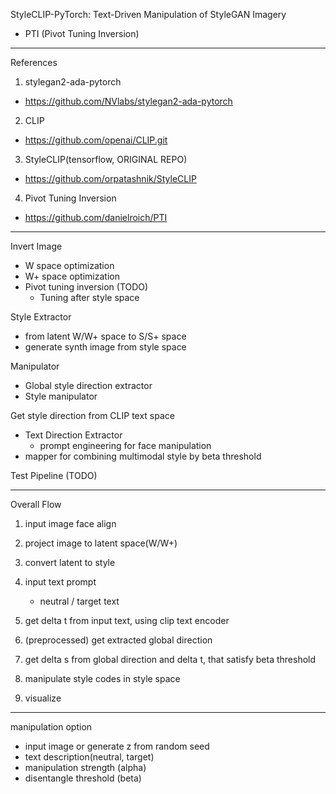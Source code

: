 StyleCLIP-PyTorch: Text-Driven Manipulation of StyleGAN Imagery 
+ PTI (Pivot Tuning Inversion)


--------------
References

1. stylegan2-ada-pytorch
- https://github.com/NVlabs/stylegan2-ada-pytorch

2. CLIP
- https://github.com/openai/CLIP.git

3. StyleCLIP(tensorflow, ORIGINAL REPO)
- https://github.com/orpatashnik/StyleCLIP

4. Pivot Tuning Inversion
- https://github.com/danielroich/PTI


--------------
Invert Image
- W space optimization
- W+ space optimization
- Pivot tuning inversion (TODO)
    - Tuning after style space

Style Extractor
- from latent W/W+ space to S/S+ space
- generate synth image from style space

Manipulator
- Global style direction extractor
- Style manipulator

Get style direction from CLIP text space
- Text Direction Extractor
    - prompt engineering for face manipulation
- mapper for combining multimodal style by beta threshold

Test Pipeline (TODO)


--------------
Overall Flow
1. input image face align
2. project image to latent space(W/W+)
3. convert latent to style

4. input text prompt
    - neutral / target text
5. get delta t from input text, using clip text encoder

6. (preprocessed) get extracted global direction
7. get delta s from global direction and delta t, that satisfy beta threshold

8. manipulate style codes in style space
9. visualize


--------------
manipulation option
- input image or generate z from random seed
- text description(neutral, target)
- manipulation strength (alpha)
- disentangle threshold (beta) 
